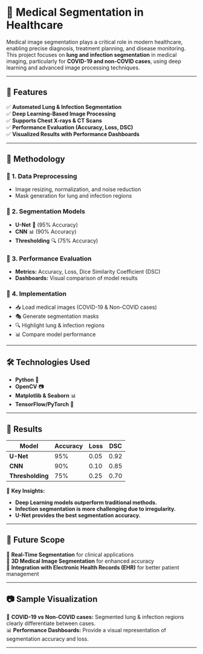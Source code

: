 # 🏥 Medical Segmentation in Healthcare  

Medical image segmentation plays a critical role in modern healthcare, enabling precise diagnosis, treatment planning, and disease monitoring. This project focuses on **lung and infection segmentation** in medical imaging, particularly for **COVID-19 and non-COVID cases**, using deep learning and advanced image processing techniques.

---

## 🚀 Features  
✅ **Automated Lung & Infection Segmentation**  
✅ **Deep Learning-Based Image Processing**  
✅ **Supports Chest X-rays & CT Scans**  
✅ **Performance Evaluation (Accuracy, Loss, DSC)**  
✅ **Visualized Results with Performance Dashboards**  

---

## 📖 Methodology  

### 🔹 1. Data Preprocessing  
- Image resizing, normalization, and noise reduction  
- Mask generation for lung and infection regions  

### 🔹 2. Segmentation Models  
- **U-Net** 🧠 (95% Accuracy)  
- **CNN** 📊 (90% Accuracy)  
- **Thresholding** 🔍 (75% Accuracy)  

### 🔹 3. Performance Evaluation  
- **Metrics:** Accuracy, Loss, Dice Similarity Coefficient (DSC)  
- **Dashboards:** Visual comparison of model results  

### 🔹 4. Implementation  
- 📥 Load medical images (COVID-19 & Non-COVID cases)  
- 🎭 Generate segmentation masks  
- 🔍 Highlight lung & infection regions  
- 📊 Compare model performance  

---

## 🛠️ Technologies Used  

- **Python** 🐍  
- **OpenCV** 📷  
- **Matplotlib & Seaborn** 📊  
- **TensorFlow/PyTorch** 🤖  

---

## 🎯 Results  

| Model       | Accuracy | Loss  | DSC  |
|------------|----------|-------|------|
| **U-Net**   | 95%      | 0.05  | 0.92 |
| **CNN**     | 90%      | 0.10  | 0.85 |
| **Thresholding** | 75%  | 0.25  | 0.70 |

📌 **Key Insights:**  
- **Deep Learning models outperform traditional methods.**  
- **Infection segmentation is more challenging due to irregularity.**  
- **U-Net provides the best segmentation accuracy.**  

---

## 📌 Future Scope  

🔹 **Real-Time Segmentation** for clinical applications  
🔹 **3D Medical Image Segmentation** for enhanced accuracy  
🔹 **Integration with Electronic Health Records (EHR)** for better patient management  

---

## 📷 Sample Visualization  

🚀 **COVID-19 vs Non-COVID cases:** Segmented lung & infection regions clearly differentiate between cases.  
📊 **Performance Dashboards:** Provide a visual representation of segmentation accuracy and loss.  

---


